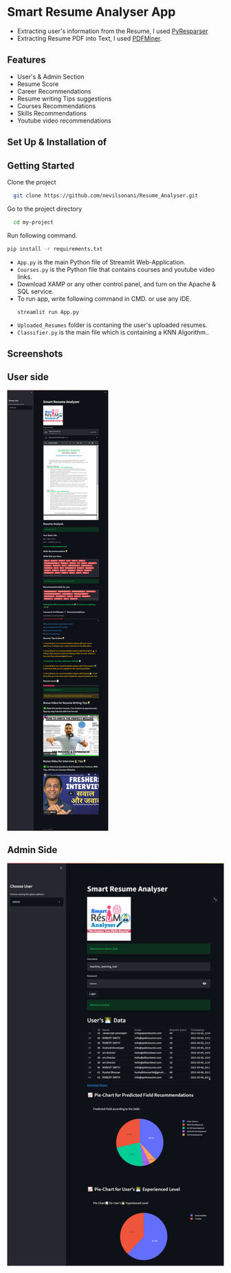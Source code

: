 # Smart Resume Analyser App

- Extracting user's information from the Resume, I used [PyResparser](https://omkarpathak.in/pyresparser/)
- Extracting Resume PDF into Text, I used [PDFMiner](https://pypi.org/project/pdfminer/).

## Features
- User's & Admin Section
- Resume Score
- Career Recommendations
- Resume writing Tips suggestions
- Courses Recommendations
- Skills Recommendations
- Youtube video recommendations

## Set Up & Installation of


## Getting Started

Clone the project

```bash
  git clone https://github.com/nevilsonani/Resume_Analyser.git
```

Go to the project directory

```bash
  cd my-project
```

Run following command.
  ```bash
  pip install -r requirements.txt
  ```

- `App.py` is the main Python file of Streamlit Web-Application. 
- `Courses.py` is the Python file that contains courses and youtube video links.
- Download XAMP or any other control panel, and turn on the Apache & SQL service.
- To run app, write following command in CMD. or use any IDE.
  ```
  streamlit run App.py
  ```
- `Uploaded_Resumes` folder is contaning the user's uploaded resumes.
- `Classifier.py` is the main file which is containing a KNN Algorithm.. 

## Screenshots

## User side
<img src="https://github.com/nevilsonani/Resume_Analyser/blob/main/sc1.png">

## Admin Side
<img src="https://github.com/nevilsonani/Resume_Analyser/blob/main/sc2.png">



